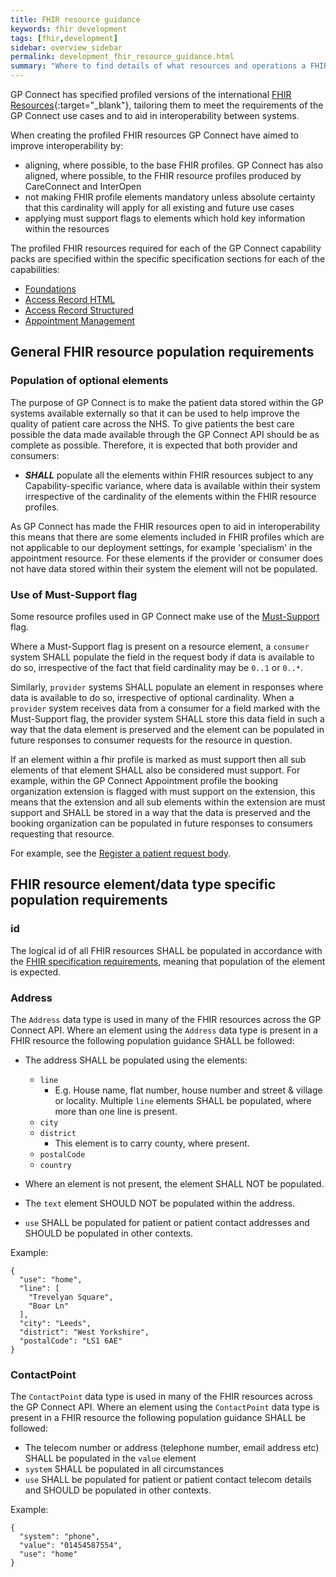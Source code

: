 ```yaml
---
title: FHIR resource guidance
keywords: fhir development
tags: [fhir,development]
sidebar: overview_sidebar
permalink: development_fhir_resource_guidance.html
summary: "Where to find details of what resources and operations a FHIR server should expose to be a fully compliant GP Connect solution"
---
```


GP Connect has specified profiled versions of the international [FHIR Resources](https://www.hl7.org/fhir/STU3/){:target="_blank"}, tailoring them to meet the requirements of the GP Connect use cases and to aid in interoperability between systems.

When creating the profiled FHIR resources GP Connect have aimed to improve interoperability by:

* aligning, where possible, to the base FHIR profiles. GP Connect has also aligned, where possible, to the FHIR resource profiles produced by CareConnect and InterOpen
* not making FHIR profile elements mandatory unless absolute certainty that this cardinality will apply for all existing and future use cases
* applying must support flags to elements which hold key information within the resources

The profiled FHIR resources required for each of the GP Connect capability packs are specified within the specific specification sections for each of the capabilities:

* [Foundations](datalibraryfoundation.html)
* [Access Record HTML](accessrecord.html)
* [Access Record Structured](accessrecord_structured_development_resources_overview.html)
* [Appointment Management](datalibraryappointment.html)

## General FHIR resource population requirements

### Population of optional elements

The purpose of GP Connect is to make the patient data stored within the GP systems available externally so that it can be used to help improve the quality of patient care across the NHS. To give patients the best care possible the data made available through the GP Connect API should be as complete as possible. Therefore, it is expected that both provider and consumers:

* ***SHALL*** populate all the elements within FHIR resources subject to any Capability-specific variance, where data is available within their system irrespective of the cardinality of the elements within the FHIR resource profiles.

As GP Connect has made the FHIR resources open to aid in interoperability this means that there are some elements included in FHIR profiles which are not applicable to our deployment settings, for example 'specialism' in the appointment resource. For these elements if the provider or consumer does not have data stored within their system the element will not be populated.

### Use of Must-Support flag

Some resource profiles used in GP Connect make use of the [Must-Support](https://www.hl7.org/fhir/STU3/conformance-rules.html#mustSupport) flag. 

Where a Must-Support flag is present on a resource element, a `consumer` system SHALL populate the field in the request body if data is available to do so, irrespective of the fact that field cardinality may be `0..1` or `0..*`. 

Similarly, `provider` systems SHALL populate an element in responses where data is available to do so, irrespective of optional cardinality. When a `provider` system receives data from a consumer for a field marked with the Must-Support flag, the provider system SHALL store this data field in such a way that the data element is preserved and the element can be populated in future responses to consumer requests for the resource in question.

If an element within a fhir profile is marked as must support then all sub elements of that element SHALL also be considered must support. For example, within the GP Connect Appointment profile the booking organization extension is flagged with must support on the extension, this means that the extension and all sub elements within the extension are must support and SHALL be stored in a way that the data is preserved and the booking organization can be populated in future responses to consumers requesting that resource.

For example, see the [Register a patient request body](foundations_use_case_register_a_patient.html#payload-request-body).


## FHIR resource element/data type specific population requirements

### id

The logical id of all FHIR resources SHALL be populated in accordance with the [FHIR specification requirements](https://www.hl7.org/fhir/STU3/resource.html#id), meaning that population of the element is expected.


### Address

The `Address` data type is used in many of the FHIR resources across the GP Connect API. Where an element using the `Address` data type is present in a FHIR resource the following population guidance SHALL be followed:

- The address SHALL be populated using the elements:
  - `line`
    - E.g. House name, flat number, house number and street & village or locality.  Multiple `line` elements SHALL be populated, where more than one line is present.
  - `city`
  - `district`
    - This element is to carry county, where present.
  - `postalCode`
  - `country`
- Where an element is not present, the element SHALL NOT be populated.
  
- The `text` element SHOULD NOT be populated within the address.

- `use` SHALL be populated for patient or patient contact addresses and SHOULD be populated in other contexts.

Example:

```
{
  "use": "home",
  "line": [
    "Trevelyan Square",
    "Boar Ln"
  ],
  "city": "Leeds",
  "district": "West Yorkshire",
  "postalCode": "LS1 6AE"
}
```

### ContactPoint

The `ContactPoint` data type is used in many of the FHIR resources across the GP Connect API. Where an element using the `ContactPoint` data type is present in a FHIR resource the following population guidance SHALL be followed:

- The telecom number or address (telephone number, email address etc) SHALL be populated in the `value` element
- `system` SHALL be populated in all circumstances
- `use` SHALL be populated for patient or patient contact telecom details and SHOULD be populated in other contexts.

Example:

```
{
  "system": "phone",
  "value": "01454587554",
  "use": "home"
}
```
